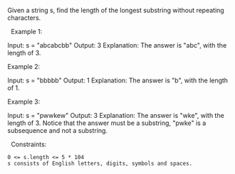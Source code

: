 Given a string s, find the length of the longest substring without repeating characters.

 
Example 1:

Input: s = "abcabcbb"
Output: 3
Explanation: The answer is "abc", with the length of 3.


Example 2:

Input: s = "bbbbb"
Output: 1
Explanation: The answer is "b", with the length of 1.


Example 3:

Input: s = "pwwkew"
Output: 3
Explanation: The answer is "wke", with the length of 3.
Notice that the answer must be a substring, "pwke" is a subsequence and not a substring.


 
Constraints:


	0 <= s.length <= 5 * 104
	s consists of English letters, digits, symbols and spaces.

